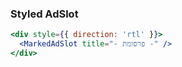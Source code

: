 ### Styled AdSlot

```jsx
<div style={{ direction: 'rtl' }}>
  <MarkedAdSlot title="- פרסומת -" />
</div>
```
